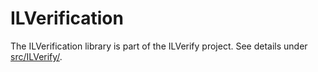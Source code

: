 # ILVerification

The ILVerification library is part of the ILVerify project. See details under [src/ILVerify/](https://github.com/dotnet/corert/tree/master/src/ILVerify).